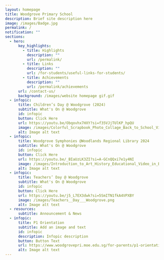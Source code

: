 ```yaml
---
layout: homepage
title: Woodgrove Primary School
description: Brief site description here
image: /images/Badge.jpg
permalink: /
notification: ""
sections:
  - hero:
      key_highlights:
        - title: Highlights
          description: ""
          url: /permalink/
        - title: Links
          description: ""
          url: /for-students/useful-links-for-students/
        - title: Achievements
          description: ""
          url: /permalink/achievements
      url: /contact-us/
      background: /images/website homepage gif.gif
  - infopic:
      title: Children’s Day @ Woodgrove (2024)
      subtitle: What's On @ Woodgrove
      id: infopic
      button: Click Here
      url: https://youtu.be/Obqovhx7HXY?si=f35VJjTUlKP_hpQU
      image: /images/Colorful_Scrapbook_Photo_Collage_Back_to_School_Video__1_.png
      alt: Image alt text
  - infopic:
      title: Woodgrove Symphonies @Woodlands Regional Library 2024
      subtitle: What's On @ Woodgrove
      id: infopic
      button: Click Here
      url: https://youtu.be/_BIaUzLK3ZI?si=A-GCnQQxi7e1y4NI
      image: /images/Introduction_to_Art_History_Educational_Video_in_Brown_Dark_Brown_Green_Collage_Photographic_Style.png
      alt: Image alt text
  - infopic:
      title: Teachers’ Day @ Woodgrove
      subtitle: What's On @ Woodgrove
      id: infopic
      button: Click Here
      url: https://youtu.be/j5_L7EX3dwk?si=5SmITN1fkA4VPXBY
      image: /images/Teachers__Day___Woodgrove.png
      alt: Image alt text
  - resources:
      subtitle: Announcement & News
  - infopic:
      title: P1 Orientation
      subtitle: Add an image and text
      id: infopic
      description: Infopic description
      button: Button Text
      url: https://www.woodgrovepri.moe.edu.sg/for-parents/p1-orientation-matter/
      alt: Image alt text
---
```

